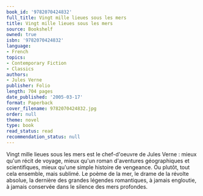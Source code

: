 ```yaml
---
book_id: '9782070424832'
full_title: Vingt mille lieues sous les mers
title: Vingt mille lieues sous les mers
source: Bookshelf
owned: true
isbn: '9782070424832'
language:
- French
topics:
- Contemporary Fiction
- Classics
authors:
- Jules Verne
publisher: Folio
length: 704 pages
date_published: '2005-03-17'
format: Paperback
cover_filename: 9782070424832.jpg
order: null
theme: novel
type: book
read_status: read
recommendation_status: null
---
```

Vingt mille lieues sous les mers est le chef-d'oeuvre de Jules Verne : mieux qu'un récit de voyage, mieux qu'un roman d'aventures géographiques et scientifiques, mieux qu'une simple histoire de vengeance. Ou plutôt, tout cela ensemble, mais sublimé. Le poème de la mer, le drame de la révolte absolue, la dernière des grandes légendes romantiques, à jamais engloutie, à jamais conservée dans le silence des mers profondes.
